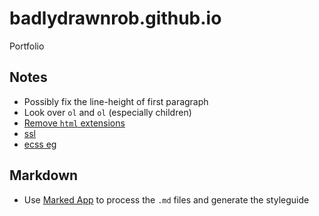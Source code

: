 # badlydrawnrob.github.io
Portfolio

## Notes
- Possibly fix the line-height of first paragraph
- Look over `ol` and `ol` (especially children)
- [Remove `html` extensions](https://rsp.github.io/gh-pages-no-extension/)
- [ssl](https://hackernoon.com/set-up-ssl-on-github-pages-with-custom-domains-for-free-a576bdf51bc)
- [ecss eg](https://benfrain.com)


## Markdown

- Use [Marked App](http://marked2app.com/) to process the `.md` files and generate the styleguide
